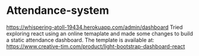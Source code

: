 # Attendance-system
https://whispering-atoll-19434.herokuapp.com/admin/dashboard
Tried exploring react using an online temaplate and made some changes to build a static attendance dashboard.
The template is available at:
https://www.creative-tim.com/product/light-bootstrap-dashboard-react


